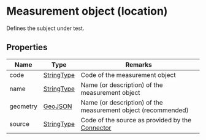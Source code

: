 ﻿# Measurement object (location)

Defines the subject under test.

## Properties
| Name     | Type                                               | Remarks                                                                       |
|----------|----------------------------------------------------|-------------------------------------------------------------------------------|
| code     | [StringType](/specifications/formats/data-type.md) | Code of the measurement object                                                |
| name     | [StringType](/specifications/formats/data-type.md) | Name (or description) of the measurement object                               |
| geometry | [GeoJSON](https://geojson.org)                     | Name (or description) of the measurement object (recommended)                 |
| source   | [StringType](/specifications/formats/data-type.md) | Code of the source as provided by the [Connector](/architecture/connector.md) |

